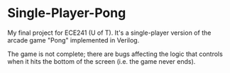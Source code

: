 # Single-Player-Pong
My final project for ECE241 (U of T). It's a single-player version of the arcade game "Pong" implemented in Verilog.

The game is not complete; there are bugs affecting the logic that controls when it hits the bottom of the screen (i.e. the game never ends).
